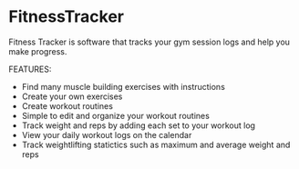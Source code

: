 # FitnessTracker

Fitness Tracker is software that tracks your gym session logs and help you make progress.


FEATURES:

- Find many muscle building exercises with instructions
- Create your own exercises
- Create workout routines
- Simple to edit and organize your workout routines
- Track weight and reps by adding each set to your workout log
- View your daily workout logs on the calendar
- Track weightlifting statictics such as maximum and average weight and reps
